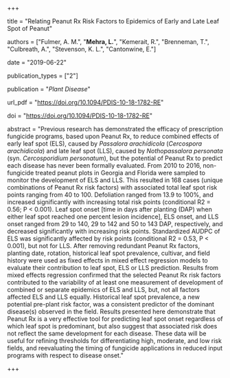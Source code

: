 +++

title = "Relating Peanut Rx Risk Factors to Epidemics of Early and Late Leaf Spot of Peanut"

authors = ["Fulmer, A. M.", "**Mehra, L.**", "Kemerait, R.", "Brenneman, T.", "Culbreath, A.", "Stevenson, K. L.", "Cantonwine, E."]

date = "2019-06-22"

publication_types = ["2"]

publication = "*Plant Disease*"

url_pdf = "https://doi.org/10.1094/PDIS-10-18-1782-RE"

doi = "https://doi.org/10.1094/PDIS-10-18-1782-RE"

abstract = "Previous research has demonstrated the efficacy of prescription fungicide programs, based upon Peanut Rx, to reduce combined effects of early leaf spot (ELS), caused by *Passalora arachidicola* (*Cercospora arachidicola*) and late leaf spot (LLS), caused by *Nothopassalora personata* (syn. *Cercosporidium personatum*), but the potential of Peanut Rx to predict each disease has never been formally evaluated. From 2010 to 2016, non-fungicide treated peanut plots in Georgia and Florida were sampled to monitor the development of ELS and LLS. This resulted in 168 cases (unique combinations of Peanut Rx risk factors) with associated total leaf spot risk points ranging from 40 to 100. Defoliation ranged from 13.9 to 100%, and increased significantly with increasing total risk points (conditional R2 = 0.56; P < 0.001). Leaf spot onset [time in days after planting (DAP) when either leaf spot reached one percent lesion incidence], ELS onset, and LLS onset ranged from 29 to 140, 29 to 142 and 50 to 143 DAP, respectively, and decreased significantly with increasing risk points. Standardized AUDPC of ELS was significantly affected by risk points (conditional R2 = 0.53, P < 0.001), but not for LLS. After removing redundant Peanut Rx factors, planting date, rotation, historical leaf spot prevalence, cultivar, and field history were used as fixed effects in mixed effect regression models to evaluate their contribution to leaf spot, ELS or LLS prediction. Results from mixed effects regression confirmed that the selected Peanut Rx risk factors contributed to the variability of at least one measurement of development of combined or separate epidemics of ELS and LLS, but, not all factors affected ELS and LLS equally. Historical leaf spot prevalence, a new potential pre-plant risk factor, was a consistent predictor of the dominant disease(s) observed in the field. Results presented here demonstrate that Peanut Rx is a very effective tool for predicting leaf spot onset regardless of which leaf spot is predominant, but also suggest that associated risk does not reflect the same development for each disease. These data will be useful for refining thresholds for differentiating high, moderate, and low risk fields, and reevaluating the timing of fungicide applications in reduced input programs with respect to disease onset."

+++